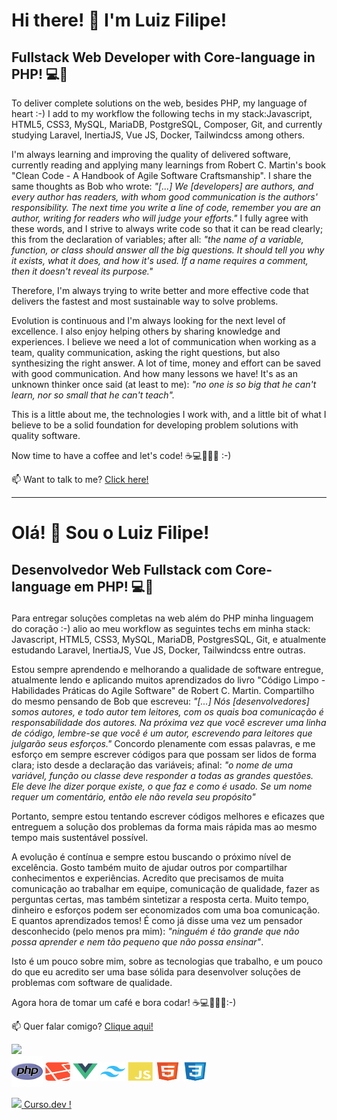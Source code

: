 # Hi there! 👋 I'm Luiz Filipe!
## Fullstack Web Developer with Core-language in PHP! 💻🐘

To deliver complete solutions on the web, besides PHP, my language of heart :-) I add to my workflow the following techs in my stack:Javascript, HTML5, CSS3, MySQL, MariaDB, PostgreSQL, Composer, Git, and currently studying Laravel, InertiaJS, Vue JS, Docker, Tailwindcss among others.

I'm always learning and improving the quality of delivered software, currently reading and applying many learnings from Robert C. Martin's book "Clean Code - A Handbook of Agile Software Craftsmanship". I share the same thoughts as Bob who wrote: *"[...] We [developers] are authors, and every author has readers, with whom good communication is the authors' responsibility. The next time you write a line of code, remember you are an author, writing for readers who will judge your efforts."* I fully agree with these words, and I strive to always write code so that it can be read clearly; this from the declaration of variables; after all: *"the name of a variable, function, or class should answer all the big questions. It should tell you why it exists, what it does, and how it's used. If a name requires a comment, then it doesn't reveal its purpose."*

Therefore, I'm always trying to write better and more effective code that delivers the fastest and most sustainable way to solve problems.

Evolution is continuous and I'm always looking for the next level of excellence. I also enjoy helping others by sharing knowledge and experiences. I believe we need a lot of communication when working as a team, quality communication, asking the right questions, but also synthesizing the right answer. A lot of time, money and effort can be saved with good communication. And how many lessons we have! It's as an unknown thinker once said (at least to me): *"no one is so big that he can't learn, nor so small that he can't teach".*

This is a little about me, the technologies I work with, and a little bit of what I believe to be a solid foundation for developing problem solutions with quality software.

Now time to have a coffee and let's code! ☕💻🐘🚀🚀 :-)

📫 Want to talk to me? <a href="mailto:lfguerino@gmail.com">Click here!</a>

<hr>

# Olá! 👋 Sou o Luiz Filipe!
## Desenvolvedor Web Fullstack com Core-language em PHP! 💻🐘</p>

Para entregar soluções completas na web além do PHP minha linguagem do coração :-) alio ao meu workflow as seguintes techs em minha stack: Javascript, HTML5, CSS3, MySQL, MariaDB, PostgresSQL, Git, e atualmente estudando Laravel, InertiaJS, Vue JS, Docker, Tailwindcss entre outras.

Estou sempre aprendendo e melhorando a qualidade de software entregue, atualmente lendo e aplicando muitos aprendizados do livro "Código Limpo - Habilidades Práticas do Agile Software" de Robert C. Martin. Compartilho do mesmo pensando de Bob que escreveu: *"[...] Nós [desenvolvedores] somos autores, e todo autor tem leitores, com os quais boa comunicação é responsabilidade dos autores. Na próxima vez que você escrever uma linha de código, lembre-se que você é um autor, escrevendo para leitores que julgarão seus esforços."* Concordo plenamente com essas palavras, e me esforço em sempre escrever códigos para que possam ser lidos de forma clara; isto desde a declaração das variáveis; afinal: *"o nome de uma variável, função ou classe deve responder a todas as grandes questões. Ele deve lhe dizer porque existe, o que faz e como é usado. Se um nome requer um comentário, então ele não revela seu propósito"*

Portanto, sempre estou tentando escrever códigos melhores e eficazes que entreguem a solução dos problemas da forma mais rápida mas ao mesmo tempo mais sustentável possível.

A evolução é contínua e sempre estou buscando o próximo nível de excelência. Gosto também muito de ajudar outros por compartilhar conhecimentos e experiências. Acredito que precisamos de muita comunicação ao trabalhar em equipe, comunicação de qualidade, fazer as perguntas certas, mas também sintetizar a resposta certa. Muito tempo, dinheiro e esforços podem ser economizados com uma boa comunicação. E quantos aprendizados temos! É como já disse uma vez um pensador desconhecido (pelo menos pra mim): *"ninguém é tão grande que não possa aprender e nem tão pequeno que não possa ensinar"*.

Isto é um pouco sobre mim, sobre as tecnologias que trabalho, e um pouco do que eu acredito ser uma base sólida para desenvolver soluções de problemas com software de qualidade.</p>

Agora hora de tomar um café e bora codar! ☕💻🐘🚀🚀:-)

📫 Quer falar comigo? <a href="mailto:lfguerino@gmail.com">Clique aqui!</a>

<a href="https://github.com/lfguerino">
  <img height="180em" src="https://github-readme-stats.vercel.app/api?username=lfguerino&show_icons=true&theme=gotham&include_all_commits=true&count_private=true"/>
</a>


<div>
  <img align="center" height="50" width="50" src="https://raw.githubusercontent.com/devicons/devicon/master/icons/php/php-original.svg">
  <img align="center" height="30" width="40" src="https://raw.githubusercontent.com/devicons/devicon/master/icons/laravel/laravel-plain.svg">
  <img align="center" height="30" width="40" src="https://raw.githubusercontent.com/devicons/devicon/master/icons/vuejs/vuejs-original.svg">
  <img align="center" height="30" width="40" src="https://raw.githubusercontent.com/devicons/devicon/master/icons/tailwindcss/tailwindcss-plain.svg">
  <img align="center" height="30" width="40" src="https://raw.githubusercontent.com/devicons/devicon/master/icons/javascript/javascript-plain.svg">
  <img align="center" height="30" width="40" src="https://raw.githubusercontent.com/devicons/devicon/master/icons/html5/html5-original.svg">
  <img align="center" height="30" width="40" src="https://raw.githubusercontent.com/devicons/devicon/master/icons/css3/css3-original.svg">
</div>

<br>

<div>
  <a href="https://www.linkedin.com/in/lfguerino" target="_blank">
    <img src="https://img.shields.io/badge/-LinkedIn-%230077B5?style=for-the-badge&logo=linkedin&logoColor=white">
   </a>
  <a href="https://github.com/filipedeschamps">Curso.dev !</a>
</div> 
